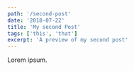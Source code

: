 ```yaml
---
path: '/second-post'
date: '2018-07-22'
title: 'My second Post'
tags: ['this', 'that']
excerpt: 'A preview of my second post'
---
```


Lorem ipsum.
